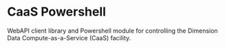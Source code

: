 CaaS Powershell
===============

WebAPI client library and Powershell module for controlling the Dimension Data Compute-as-a-Service (CaaS) facility.
